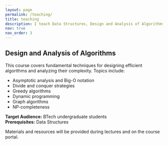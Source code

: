 ```yaml
---
layout: page
permalink: /teaching/
title: teaching
description: I teach Data Structures, Design and Analysis of Algorithms, and Machine Learning to BTech undergraduate students.
nav: true
nav_order: 3
---
```


## Design and Analysis of Algorithms

This course covers fundamental techniques for designing efficient algorithms and analyzing their complexity. Topics include:

- Asymptotic analysis and Big-O notation
- Divide and conquer strategies
- Greedy algorithms
- Dynamic programming
- Graph algorithms
- NP-completeness

**Target Audience:** BTech undergraduate students  
**Prerequisites:** Data Structures

Materials and resources will be provided during lectures and on the course portal.

